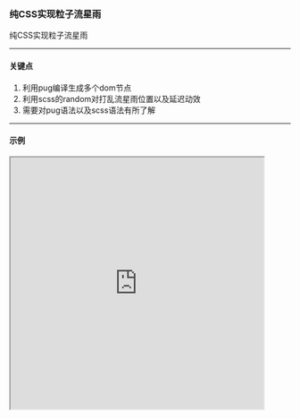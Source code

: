 ### 纯CSS实现粒子流星雨

纯CSS实现粒子流星雨

---

#### 关键点
1. 利用pug编译生成多个dom节点
2. 利用scss的random对打乱流星雨位置以及延迟动效
3. 需要对pug语法以及scss语法有所了解

---

#### 示例
<iframe width="90%" height="450" allowfullscreen="allowfullscreen" src="https://codepen.io/superwtt/embed/NWrPQKV?height=450&theme-id=default&default-tab=result"></iframe>